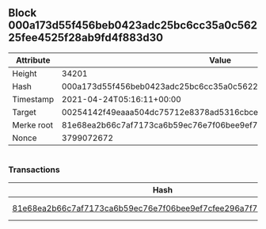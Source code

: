 ## Block 000a173d55f456beb0423adc25bc6cc35a0c56225fee4525f28ab9fd4f883d30

Attribute | Value
--- | ---
Height | 34201
Hash | 000a173d55f456beb0423adc25bc6cc35a0c56225fee4525f28ab9fd4f883d30
Timestamp | 2021-04-24T05:16:11+00:00
Target | 00254142f49eaaa504dc75712e8378ad5316cbcead634704b3734b6271167cc4
Merke root | 81e68ea2b66c7af7173ca6b59ec76e7f06bee9ef7cfee296a7f7657ff3c020c1
Nonce | 3799072672

```

```

### Transactions

Hash | Amount
--- | ---
[81e68ea2b66c7af7173ca6b59ec76e7f06bee9ef7cfee296a7f7657ff3c020c1](81e68ea2b66c7af7173ca6b59ec76e7f06bee9ef7cfee296a7f7657ff3c020c1.md) | 10.00000000 SKEPTI 
